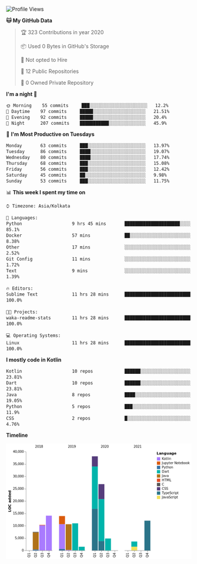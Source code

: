 <!--START_SECTION:waka-->
![Profile Views](http://img.shields.io/badge/Profile%20Views-267-blue)

**🐱 My GitHub Data** 

> 🏆 323 Contributions in year 2020
 > 
> 📦 Used 0 Bytes in GitHub's Storage 
 > 
> 🚫 Not opted to Hire
 > 
> 📜 12 Public Repositories 
 > 
> 🔑 0 Owned Private Repository 
 > 
**I'm a night 🦉** 

```text
🌞 Morning    55 commits     ███░░░░░░░░░░░░░░░░░░░░░░   12.2% 
🌆 Daytime    97 commits     █████░░░░░░░░░░░░░░░░░░░░   21.51% 
🌃 Evening    92 commits     █████░░░░░░░░░░░░░░░░░░░░   20.4% 
🌙 Night      207 commits    ███████████░░░░░░░░░░░░░░   45.9%

```
📅 **I'm Most Productive on Tuesdays** 

```text
Monday       63 commits     ███░░░░░░░░░░░░░░░░░░░░░░   13.97% 
Tuesday      86 commits     ████░░░░░░░░░░░░░░░░░░░░░   19.07% 
Wednesday    80 commits     ████░░░░░░░░░░░░░░░░░░░░░   17.74% 
Thursday     68 commits     ███░░░░░░░░░░░░░░░░░░░░░░   15.08% 
Friday       56 commits     ███░░░░░░░░░░░░░░░░░░░░░░   12.42% 
Saturday     45 commits     ██░░░░░░░░░░░░░░░░░░░░░░░   9.98% 
Sunday       53 commits     ███░░░░░░░░░░░░░░░░░░░░░░   11.75%

```


📊 **This week I spent my time on** 

```text
⌚︎ Timezone: Asia/Kolkata

💬 Languages: 
Python                   9 hrs 45 mins       █████████████████████░░░░   85.1% 
Docker                   57 mins             ██░░░░░░░░░░░░░░░░░░░░░░░   8.38% 
Other                    17 mins             ░░░░░░░░░░░░░░░░░░░░░░░░░   2.52% 
Git Config               11 mins             ░░░░░░░░░░░░░░░░░░░░░░░░░   1.72% 
Text                     9 mins              ░░░░░░░░░░░░░░░░░░░░░░░░░   1.39%

🔥 Editors: 
Sublime Text             11 hrs 28 mins      █████████████████████████   100.0%

🐱‍💻 Projects: 
waka-readme-stats        11 hrs 28 mins      █████████████████████████   100.0%

💻 Operating Systems: 
Linux                    11 hrs 28 mins      █████████████████████████   100.0%

```

**I mostly code in Kotlin** 

```text
Kotlin                   10 repos            ██████░░░░░░░░░░░░░░░░░░░   23.81% 
Dart                     10 repos            ██████░░░░░░░░░░░░░░░░░░░   23.81% 
Java                     8 repos             ████░░░░░░░░░░░░░░░░░░░░░   19.05% 
Python                   5 repos             ███░░░░░░░░░░░░░░░░░░░░░░   11.9% 
CSS                      2 repos             █░░░░░░░░░░░░░░░░░░░░░░░░   4.76%

```


**Timeline**

![Chart not found](https://github.com/prabhatdev/prabhatdev/blob/master/charts/bar_graph.png) 


<!--END_SECTION:waka-->

